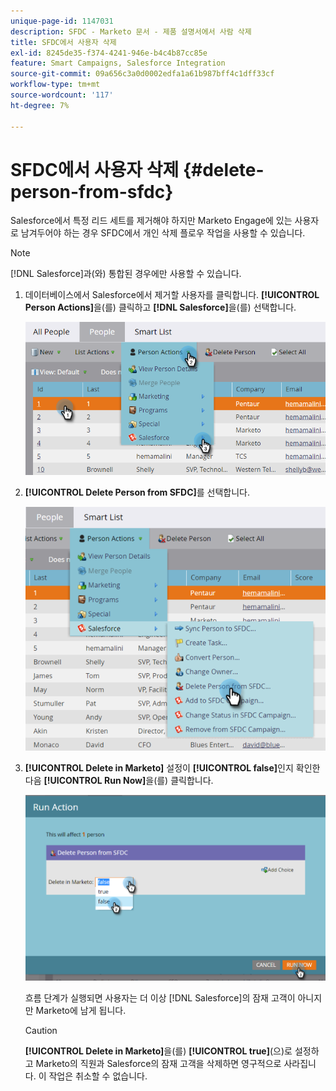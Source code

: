 ```yaml
---
unique-page-id: 1147031
description: SFDC - Marketo 문서 - 제품 설명서에서 사람 삭제
title: SFDC에서 사용자 삭제
exl-id: 8245de35-f374-4241-946e-b4c4b87cc85e
feature: Smart Campaigns, Salesforce Integration
source-git-commit: 09a656c3a0d0002edfa1a61b987bff4c1dff33cf
workflow-type: tm+mt
source-wordcount: '117'
ht-degree: 7%

---
```


# SFDC에서 사용자 삭제 {#delete-person-from-sfdc}

Salesforce에서 특정 리드 세트를 제거해야 하지만 Marketo Engage에 있는 사용자로 남겨두어야 하는 경우 SFDC에서 개인 삭제 플로우 작업을 사용할 수 있습니다.

>[!NOTE]
>
>[!DNL Salesforce]과(와) 통합된 경우에만 사용할 수 있습니다.

1. 데이터베이스에서 Salesforce에서 제거할 사용자를 클릭합니다. **[!UICONTROL Person Actions]**&#x200B;을(를) 클릭하고 **[!DNL Salesforce]**&#x200B;을(를) 선택합니다.

   ![](assets/delete-person-from-sfdc-1.png)

1. **[!UICONTROL Delete Person from SFDC]**&#x200B;를 선택합니다.

   ![](assets/delete-person-from-sfdc-2.png)

1. **[!UICONTROL Delete in Marketo]** 설정이 **[!UICONTROL false]**&#x200B;인지 확인한 다음 **[!UICONTROL Run Now]**&#x200B;을(를) 클릭합니다.

   ![](assets/delete-person-from-sfdc-3.png)

   흐름 단계가 실행되면 사용자는 더 이상 [!DNL Salesforce]의 잠재 고객이 아니지만 Marketo에 남게 됩니다.

   >[!CAUTION]
   >
   >**[!UICONTROL Delete in Marketo]**&#x200B;을(를) **[!UICONTROL true]**(으)로 설정하고 Marketo의 직원과 Salesforce의 잠재 고객을 삭제하면 영구적으로 사라집니다. 이 작업은 취소할 수 없습니다.
